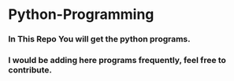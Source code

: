 # Python-Programming
### In This Repo You will get  the python programs.
### I would be adding here programs frequently, feel free to contribute.

